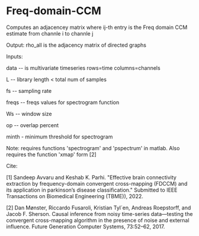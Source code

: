 # Freq-domain-CCM
Computes an adjacencey matrix where ij-th entry is the Freq domain CCM estimate from channle i to channle j

 Output: rho_all is the adjacency matrix of directed graphs
 
 Inputs: 
 
 data -- is multivariate timeseries rows=time columns=channels
 
 L -- library length < total num of samples

 fs -- sampling rate
 
 freqs -- freqs values for spectrogram function
 
 Ws -- window size
 
 op -- overlap percent
 
 minth - minimum threshold for spectrogram

Note: requires functions 'spectrogram' and 'pspectrum' in matlab.
Also requires the function 'xmap' form [2]

Cite:

[1] Sandeep Avvaru and Keshab K. Parhi. "Effective brain connectivity extraction by frequency-domain convergent cross-mapping (FDCCM) and its application in parkinson’s disease classification." Submitted to IEEE Transactions on Biomedical Engineering (TBME)), 2022.

[2] Dan Mønster, Riccardo Fusaroli, Kristian Tyl´en, Andreas Roepstorff, and Jacob F. Sherson. Causal inference from noisy time-series data—testing the convergent cross-mapping algorithm in the presence of noise and external influence. Future Generation Computer Systems, 73:52–62, 2017.

